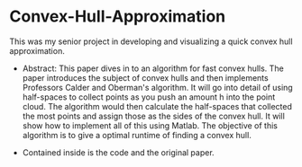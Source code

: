# Convex-Hull-Approximation
This was my senior project in developing and visualizing a quick convex hull approximation. 

* Abstract: This paper dives in to an algorithm for fast convex hulls. The paper introduces the subject of convex hulls and then implements Professors Calder and Oberman's algorithm. It will go into detail of using half-spaces to collect points as you push an amount h into the point cloud. The algorithm would then calculate the half-spaces that collected the most points and assign those as the sides of the convex hull. It will show how to implement all of this using Matlab. The objective of this algorithm is to give a optimal runtime of finding a convex hull.

* Contained inside is the code and the original paper.
